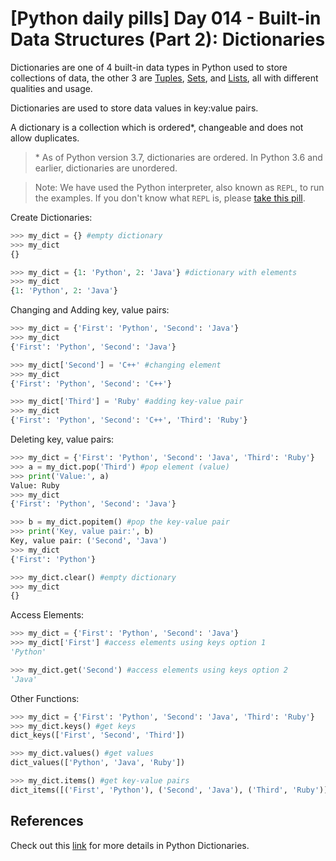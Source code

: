 # [Python daily pills] Day 014 - Built-in Data Structures (Part 2): Dictionaries

Dictionaries are one of 4 built-in data types in Python used to store collections of data, the other 3 are [Tuples](../day-016), [Sets](../day-017), and [Lists](../day-013), all with different qualities and usage.

Dictionaries are used to store data values in key:value pairs.

A dictionary is a collection which is ordered*, changeable and does not allow duplicates.

> \* As of Python version 3.7, dictionaries are ordered. In Python 3.6 and earlier, dictionaries are unordered.

> Note: We have used the Python interpreter, also known as `REPL`, to run the examples. If you don't know what `REPL` is, please [take this pill](../day-005).

Create Dictionaries:

```python
>>> my_dict = {} #empty dictionary
>>> my_dict
{}

>>> my_dict = {1: 'Python', 2: 'Java'} #dictionary with elements
>>> my_dict
{1: 'Python', 2: 'Java'}
```

Changing and Adding key, value pairs:

```python
>>> my_dict = {'First': 'Python', 'Second': 'Java'}
>>> my_dict
{'First': 'Python', 'Second': 'Java'}

>>> my_dict['Second'] = 'C++' #changing element
>>> my_dict
{'First': 'Python', 'Second': 'C++'}

>>> my_dict['Third'] = 'Ruby' #adding key-value pair
>>> my_dict
{'First': 'Python', 'Second': 'C++', 'Third': 'Ruby'}
```

Deleting key, value pairs:

```python
>>> my_dict = {'First': 'Python', 'Second': 'Java', 'Third': 'Ruby'}
>>> a = my_dict.pop('Third') #pop element (value)
>>> print('Value:', a)
Value: Ruby
>>> my_dict
{'First': 'Python', 'Second': 'Java'}

>>> b = my_dict.popitem() #pop the key-value pair
>>> print('Key, value pair:', b)
Key, value pair: ('Second', 'Java')
>>> my_dict
{'First': 'Python'}

>>> my_dict.clear() #empty dictionary
>>> my_dict
{}
```

Access Elements:

```python
>>> my_dict = {'First': 'Python', 'Second': 'Java'}
>>> my_dict['First'] #access elements using keys option 1
'Python'

>>> my_dict.get('Second') #access elements using keys option 2
'Java'
```

Other Functions:

```python
>>> my_dict = {'First': 'Python', 'Second': 'Java', 'Third': 'Ruby'}
>>> my_dict.keys() #get keys
dict_keys(['First', 'Second', 'Third'])

>>> my_dict.values() #get values
dict_values(['Python', 'Java', 'Ruby'])

>>> my_dict.items() #get key-value pairs
dict_items([('First', 'Python'), ('Second', 'Java'), ('Third', 'Ruby')])
```

## References

Check out this [link](https://www.w3schools.com/python/python_dictionaries.asp) for more details in Python Dictionaries.
